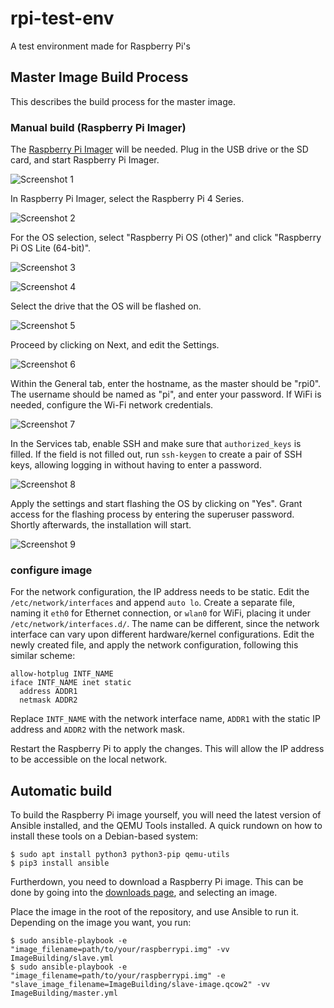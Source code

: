 # rpi-test-env

A test environment made for Raspberry Pi's

## Master Image Build Process

This describes the build process for the master image.

### Manual build (Raspberry Pi Imager)
The [Raspberry Pi Imager](https://github.com/raspberrypi/rpi-imager) will be needed. Plug in the USB drive or the SD card, and start Raspberry Pi Imager.

![Screenshot 1](.github/screenshots/Screen1.png)

In Raspberry Pi Imager, select the Raspberry Pi 4 Series.

![Screenshot 2](.github/screenshots/Screen2.png)

For the OS selection, select "Raspberry Pi OS (other)" and click "Raspberry Pi OS Lite (64-bit)".

![Screenshot 3](.github/screenshots/Screen3.png)

![Screenshot 4](.github/screenshots/Screen4.png)

Select the drive that the OS will be flashed on.

![Screenshot 5](.github/screenshots/Screen5.png)

Proceed by clicking on Next, and edit the Settings.

![Screenshot 6](.github/screenshots/Screen6.png)

Within the General tab, enter the hostname, as the master should be "rpi0". The username should be named as "pi", and enter your password.
If WiFi is needed, configure the Wi-Fi network credentials.

![Screenshot 7](.github/screenshots/Screen7.png)

In the Services tab, enable SSH and make sure that `authorized_keys` is filled. If the field is not filled out, run `ssh-keygen` to create a
pair of SSH keys, allowing logging in without having to enter a password.

![Screenshot 8](.github/screenshots/Screen8.png)

Apply the settings and start flashing the OS by clicking on "Yes". Grant access for the flashing process by entering the superuser password.
Shortly afterwards, the installation will start.

![Screenshot 9](.github/screenshots/Screen9.png)

### configure image
For the network configuration, the IP address needs to be static. Edit the `/etc/network/interfaces` and append `auto lo`. Create a separate
file, naming it `eth0` for Ethernet connection, or `wlan0` for WiFi, placing it under `/etc/network/interfaces.d/`. The name can be different,
since the network interface can vary upon different hardware/kernel configurations. Edit the newly created file, and apply the network configuration,
following this similar scheme:

```
allow-hotplug INTF_NAME
iface INTF_NAME inet static
  address ADDR1
  netmask ADDR2
```

Replace `INTF_NAME` with the network interface name, `ADDR1` with the static IP address and `ADDR2` with the network mask.

Restart the Raspberry Pi to apply the changes. This will allow the IP address to be accessible on the local network.

## Automatic build
To build the Raspberry Pi image yourself, you will need the latest version of Ansible installed, and the QEMU Tools installed. A quick rundown on how to install these tools on a Debian-based system:

```shell
$ sudo apt install python3 python3-pip qemu-utils
$ pip3 install ansible
```

Furtherdown, you need to download a Raspberry Pi image. This can be done by going into the [downloads page](https://www.raspberrypi.com/software/operating-systems/), and selecting an image.

Place the image in the root of the repository, and use Ansible to run it. Depending on the image you want, you run:

```shell
$ sudo ansible-playbook -e "image_filename=path/to/your/raspberrypi.img" -vv ImageBuilding/slave.yml
$ sudo ansible-playbook -e "image_filename=path/to/your/raspberrypi.img" -e "slave_image_filename=ImageBuilding/slave-image.qcow2" -vv ImageBuilding/master.yml
```
